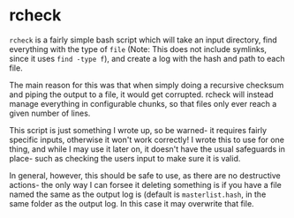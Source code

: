 # rcheck

`rcheck` is a fairly simple bash script which will take an input directory, find everything with the type of `file` (Note: This does not include symlinks, since it uses `find -type f`), and create a log with the hash and path to each file.

The main reason for this was that when simply doing a recursive checksum and piping the output to a file, it would get corrupted. rcheck will instead manage everything in configurable chunks, so that files only ever reach a given number of lines.

This script is just something I wrote up, so be warned- it requires fairly specific inputs, otherwise it won't work correctly! I wrote this to use for one thing, and while I may use it later on, it doesn't have the usual safeguards in place- such as checking the users input to make sure it is valid. 

In general, however, this should be safe to use, as there are no destructive actions- the only way I can forsee it deleting something is if you have a file named the same as the output log is (default is `masterlist.hash`, in the same folder as the output log. In this case it may overwrite that file.
